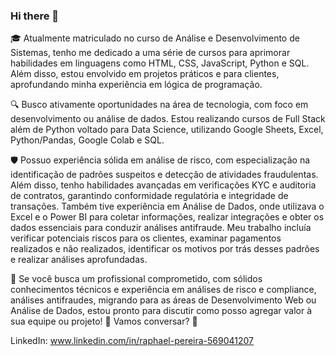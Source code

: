 ### Hi there 👋

🎓 Atualmente matriculado no curso de Análise e Desenvolvimento de Sistemas, tenho me dedicado a uma série de cursos para aprimorar habilidades em linguagens como HTML, CSS, JavaScript, Python e SQL. Além disso, estou envolvido em projetos práticos e para clientes, aprofundando minha experiência em lógica de programação.

🔍 Busco ativamente oportunidades na área de tecnologia, com foco em desenvolvimento ou análise de dados. Estou realizando cursos de Full Stack além de Python voltado para Data Science, utilizando Google Sheets, Excel, Python/Pandas, Google Colab e SQL.

🛡️ Possuo experiência sólida em análise de risco, com especialização na identificação de padrões suspeitos e detecção de atividades fraudulentas. Além disso, tenho habilidades avançadas em verificações KYC e auditoria de contratos, garantindo conformidade regulatória e integridade de transações. Também tive experiência em Análise de Dados, onde utilizava o Excel e o Power BI para coletar informações, realizar integrações e obter os dados essenciais para conduzir análises antifraude. Meu trabalho incluía verificar potenciais riscos para os clientes, examinar pagamentos realizados e não realizados, identificar os motivos por trás desses padrões e realizar análises aprofundadas.

🚀 Se você busca um profissional comprometido, com sólidos conhecimentos técnicos e experiência em análises de risco e compliance, análises antifraudes, migrando para as áreas de Desenvolvimento Web ou Análise de Dados, estou pronto para discutir como posso agregar valor à sua equipe ou projeto! 💼 Vamos conversar? 🌟


LinkedIn: www.linkedin.com/in/raphael-pereira-569041207
